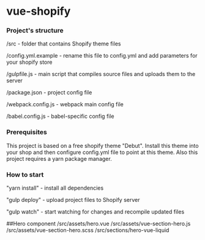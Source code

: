 # vue-shopify

### Project's structure

/src - folder that contains Shopify theme files

/config.yml.example - rename this file to config.yml and add parameters for your shopify store

/gulpfile.js - main script that compiles source files and uploads them to the server

/package.json - project config file

/webpack.config.js - webpack main config file

/babel.config.js - babel-specific config file


### Prerequisites

This project is based on a free shopify theme "Debut". 
Install this theme into your shop and then configure config.yml file to point at this theme.
Also this project requires a yarn package manager. 

### How to start

"yarn install" - install all dependencies

"gulp deploy" - upload project files to Shopify server

"gulp watch" - start watching for changes and recompile updated files 

##Hero component
/src/assets/hero.vue
/src/assets/vue-section-hero.js
/src/assets/vue-section-hero.scss
/src/sections/hero-vue-liquid
